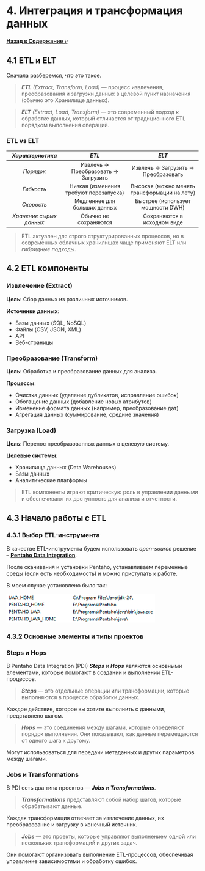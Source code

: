 # 4. Интеграция и трансформация данных
#### [Назад в Содержание ⤶](/README.md)

## 4.1 ETL и ELT
Сначала разберемся, что это такое.

> _**ETL** (Extract, Transform, Load)_ — процесс извлечения, преобразования и загрузки данных в целевой пункт 
> назначения (обычно это Хранилище данных).

> _**ELT** (Extract, Load, Transform)_ — это современный подход к обработке данных, который отличается от традиционного 
> ETL порядком выполнения операций.

### ETL vs ELT

|    _Характеристика_     |                 _ETL_                  |                    _ELT_                     |
|:-----------------------:|:--------------------------------------:|:--------------------------------------------:|
|        _Порядок_        |  Извлечь → Преобразовать → Загрузить   |     Извлечь → Загрузить → Преобразовать      |
|       _Гибкость_        | Низкая (изменения требуют перезапуска) | Высокая (можно менять трансформации на лету) |
|       _Скорость_        |      Медленнее для больших данных      |      Быстрее (использует мощности DWH)       |
| _Хранение сырых данных_ |         Обычно не сохраняются          |         Сохраняются в исходном виде          |

> ETL актуален для строго структурированных процессов, но в современных облачных хранилищах чаще применяют ELT или 
_гибридные подходы_.

## 4.2 ETL компоненты
### Извлечение (Extract)
**Цель**: Сбор данных из различных источников.

**Источники данных**:
  - Базы данных (SQL, NoSQL)
  - Файлы (CSV, JSON, XML)
  - API
  - Веб-страницы

### Преобразование (Transform)
**Цель**: Обработка и преобразование данных для анализа.

**Процессы**:
  - Очистка данных (удаление дубликатов, исправление ошибок)
  - Обогащение данных (добавление новых атрибутов)
  - Изменение формата данных (например, преобразование дат)
  - Агрегация данных (суммирование, средние значения)

### Загрузка (Load)
**Цель**: Перенос преобразованных данных в целевую систему.

**Целевые системы**:
  - Хранилища данных (Data Warehouses)
  - Базы данных
  - Аналитические платформы

> ETL компоненты играют критическую роль в управлении данными и обеспечивают их доступность для анализа и отчетности.

## 4.3 Начало работы с ETL
### 4.3.1 Выбор ETL-инструмента
В качестве ETL-инструмента будем использовать _open-source_ решение –
**[Pentaho Data Integration](https://community.pentaho.com/home)**. 

После скачивания и установки Pentaho, устанавливаем переменные среды (если есть необходимость) и можно приступать 
к работе.

В моем случае установлено было так:

<img src="img/environment.png">


### 4.3.2 Основные элементы и типы проектов
### Steps и Hops
В Pentaho Data Integration (PDI) ***Steps*** и ***Hops*** являются основными элементами, которые помогают в создании 
и выполнении ETL-процессов.

> ***Steps*** — это отдельные операции или трансформации, которые выполняются в процессе обработки данных.

Каждое действие, которое вы хотите выполнить с данными, представлено шагом.

> ***Hops*** — это соединения между шагами, которые определяют порядок выполнения. Они показывают, как данные 
> перемещаются от одного шага к другому.

Могут использоваться для передачи метаданных и других параметров между шагами.

### Jobs и Transformations
В PDI есть два типа проектов — ***Jobs*** и ***Transformations***.

> ***Transformations*** представляют собой набор шагов, которые обрабатывают данные.

Каждая трансформация отвечает за извлечение данных, их преобразование и загрузку в конечный источник.

> ***Jobs*** — это проекты, которые управляют выполнением одной или нескольких трансформаций и других задач. 

Они помогают организовать выполнение ETL-процессов, обеспечивая управление зависимостями и обработку ошибок.